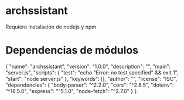 # archssistant

Requiere instalación de nodejs y npm


# Dependencias de módulos

{
  "name": "archssistant",
  "version": "1.0.0",
  "description": "",
  "main": "server.js",
  "scripts": {
    "test": "echo \"Error: no test specified\" && exit 1",
    "start": "node server.js"
  },
  "keywords": [],
  "author": "",
  "license": "ISC",
  "dependencies": {
    "body-parser": "^2.2.0",
    "cors": "^2.8.5",
    "dotenv": "^16.5.0",
    "express": "^5.1.0",
    "node-fetch": "^2.7.0"
  }
}
